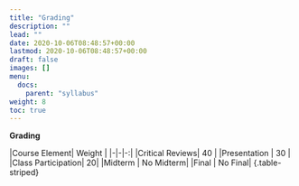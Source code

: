 ```yaml
---
title: "Grading"
description: ""
lead: ""
date: 2020-10-06T08:48:57+00:00
lastmod: 2020-10-06T08:48:57+00:00
draft: false
images: []
menu:
  docs:
    parent: "syllabus"
weight: 8
toc: true
---
```




**Grading**


|Course Element| Weight  | 
|-|-|-:|
|Critical Reviews| 40 |
|Presentation | 30 | 
|Class Participation| 20| 
|Midterm | No Midterm|
|Final | No Final|
{.table-striped}





